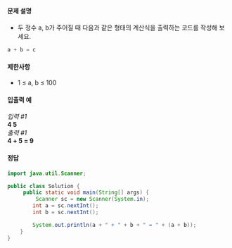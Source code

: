 #### 문제 설명
- 두 정수 a, b가 주어질 때 다음과 같은 형태의 계산식을 출력하는 코드를 작성해 보세요.
```java
a + b = c 
```

#### 제한사항
- 1 ≤ a, b ≤ 100
  
#### 입출력 예<br>
*입력 #1*<br>
**4 5**<br>
*출력 #1*<br>
**4 + 5 = 9**

#### 정답
```java
import java.util.Scanner;

public class Solution {
     public static void main(String[] args) {
         Scanner sc = new Scanner(System.in);
        int a = sc.nextInt();
        int b = sc.nextInt();

        System.out.println(a + " + " + b + " = " + (a + b));
    }
}
```
